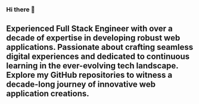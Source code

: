 ### Hi there 👋

## Experienced Full Stack Engineer with over a decade of expertise in developing robust web applications. Passionate about crafting seamless digital experiences and dedicated to continuous learning in the ever-evolving tech landscape. Explore my GitHub repositories to witness a decade-long journey of innovative web application creations.

<!--
**krashnakant/krashnakant** is a ✨ _special_ ✨ repository because its `README.md` (this file) appears on your GitHub profile.

Here are some ideas to get you started:

- 🔭 I’m currently working on ... 
- 🌱 I’m currently learning ...
- 👯 I’m looking to collaborate on ...
- 🤔 I’m looking for help with ...
- 💬 Ask me about ...
- 📫 How to reach me: ...
- 😄 Pronouns: ...
- ⚡ Fun fact: ...
-->
